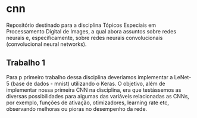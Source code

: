 # cnn
Repositório destinado para a disciplina Tópicos Especiais em Processamento Digital de Images, a qual abora assuntos sobre redes neurais e, especificamente, sobre redes neurais convolucionais (convolucional neural networks).

## Trabalho 1
Para p primeiro trabalho dessa disciplina deveríamos implementar a LeNet-5 (base de dados - mnist) utilizando o Keras.
O objetivo, além de implementar nossa primeira CNN na disciplina, era que testássemos as diversas possibilidades para algumas das variáveis relacionadas as CNNs, por exemplo, funções de ativação, otimizadores, learning rate etc, observando melhoras ou pioras no desempenho da rede.
